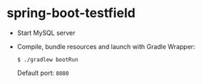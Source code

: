 # spring-boot-testfield

* Start MySQL server

* Compile, bundle resources and launch with Gradle Wrapper:

  ```console
  $ ./gradlew bootRun 
  ```

  Default port: `8080`
